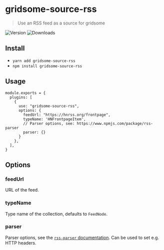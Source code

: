 # gridsome-source-rss

> Use an RSS feed as a source for gridsome

![Version](https://img.shields.io/npm/v/gridsome-source-rss)
![Downloads](https://img.shields.io/npm/dm/gridsome-source-rss)

## Install

- `yarn add gridsome-source-rss`
- `npm install gridsome-source-rss`

## Usage

```
module.exports = {
  plugins: [
    {
      use: "gridsome-source-rss",
      options: {
        feedUrl: "https://hnrss.org/frontpage",
        typeName: 'HNFrontpageItem',
        // Parser options, see: https://www.npmjs.com/package/rss-parser
        parser: {}
      }
    },
  ],
}
```

## Options

### feedUrl

URL of the feed.

### typeName

Type name of the collection, defaults to `FeedNode`.

### parser

Parser options, see the [`rss-parser` documentation](https://www.npmjs.com/package/rss-parser). Can be used to set e.g. HTTP headers.
